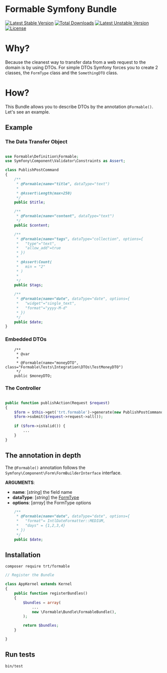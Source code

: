 # Formable Symfony Bundle

[![Latest Stable Version](https://poser.pugx.org/trt/formable/v/stable)](https://packagist.org/packages/trt/formable) [![Total Downloads](https://poser.pugx.org/trt/formable/downloads)](https://packagist.org/packages/trt/formable) [![Latest Unstable Version](https://poser.pugx.org/trt/formable/v/unstable)](https://packagist.org/packages/trt/formable) [![License](https://poser.pugx.org/trt/formable/license)](https://packagist.org/packages/trt/formable)

# Why?

Because the cleanest way to transfer data from a web request to the domain is by using DTOs. 
For simple DTOs Symfony forces you to create 2 classes, the `FormType` class and the `SomethingDTO` class.

# How?

This Bundle allows you to describe DTOs by the annotation `@Formable()`. Let's see an example. 

## Example

### The Data Transfer Object

```php

use Formable\Definition\Formable;
use Symfony\Component\Validator\Constraints as Assert;

class PublishPostCommand
{
    /**
     * @Formable(name="title", dataType="text")
     *
     * @Assert\Length(max=250)
     */
    public $title;

    /**
     * @Formable(name="content", dataType="text")
     */
    public $content;

    /**
     * @Formable(name="tags", dataType="collection", options={
     *   "type"="text",
     *   "allow_add"=true
     * })
     *
     * @Assert\Count(
     *   min = "2"
     * )
     *
     */
    public $tags;

    /**
     * @Formable(name="date", dataType="date", options={
     *   "widget"="single_text",
     *   "format"="yyyy-M-d"
     * })
     */
    public $date;
}

```

### Embedded DTOs

```
    /**
     * @var
     *
     * @Formable(name="moneyDTO", class="Formable\Tests\Integration\DTOs\TestMoneyDTO")
     */
    public $moneyDTO;
```


### The Controller

```php

public function publishAction(Request $request)
{
    $form = $this->get('trt.formable')->generate(new PublishPostCommand);
    $form->submit($request->request->all());
    
    if ($form->isValid()) {
        ...
    }
}
```
## The annotation in depth

The `@Formable()` annotation follows the `Symfony\Component\Form\FormBuilderInterface` interface.


**ARGUMENTS**: 

- **name**: [_string_] the field name
- **dataType**: [_string_] the [FormType](http://symfony.com/doc/current/reference/forms/types.html)
- **options**: [_array_] the FormType options

```php
    /**
     * @Formable(name="date", dataType="date", options={
     *   "format"= IntlDateFormatter::MEDIUM,
     *   "days" = {1,2,3,4}
     * })
     */
    public $date;
```

## Installation
 
`composer require trt/formable`

```php
// Register the Bundle

class AppKernel extends Kernel
{
    public function registerBundles()
    {
        $bundles = array(
            ...
            new \Formable\Bundle\FormableBundle(),
        );

        return $bundles;
    }

}
```

## Run tests

`bin/test`